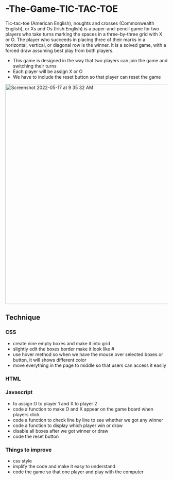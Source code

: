 # -The-Game-TIC-TAC-TOE
Tic-tac-toe (American English), noughts and crosses (Commonwealth English), or Xs and Os (Irish English) is a paper-and-pencil game for two players who take turns marking the spaces in a three-by-three grid with X or O. The player who succeeds in placing three of their marks in a horizontal, vertical, or diagonal row is the winner. It is a solved game, with a forced draw assuming best play from both players.

- This game is designed in the way that two players can join the game and switching their turns
- Each player will be assign X or O
- We have to include the reset button so that player can reset the game

<img width="684" alt="Screenshot 2022-05-17 at 9 35 32 AM" src="https://user-images.githubusercontent.com/104043259/168710605-83d11416-9b90-4154-a880-a45bdd83386b.png">



## Technique 

### CSS
- create nine empty boxes and make it into grid
- slightly edit the boxes border make it look like #
- use hover method so when we have the mouse over selected boxes or button, it will shows different color
- move everything in the page to middle so that users can access it easily

### HTML


### Javascript
- to assign O to player 1 and X to player 2
- code a function to make O and X appear on the game board when players click
- code a function to check line by line to see whether we got any winner
- code a function to display which player win or draw
- disable all boxes after we got winner or draw
- code the reset button

### Things to improve
- css style
- implify the code and make it easy to understand
- code the game so that one player and play with the computer

